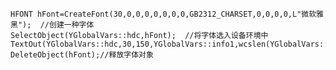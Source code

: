 	HFONT hFont=CreateFont(30,0,0,0,0,0,0,0,GB2312_CHARSET,0,0,0,0,L"微软雅黑");  //创建一种字体
	SelectObject(YGlobalVars::hdc,hFont);  //将字体选入设备环境中
	TextOut(YGlobalVars::hdc,30,150,YGlobalVars::info1,wcslen(YGlobalVars::info1));
	DeleteObject(hFont);//释放字体对象
